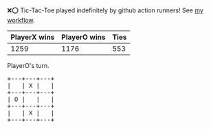 :x::o: Tic-Tac-Toe played indefinitely by github action runners! See [my workflow](.github/workflows/play.yaml).

|PlayerX wins|PlayerO wins|Ties|
|-|-|-|
|1259|1176|553|

PlayerO's turn.

<pre>
+---+---+---+
|   | X |   |
+---+---+---+
| O |   |   |
+---+---+---+
|   | X |   |
+---+---+---+
</pre>